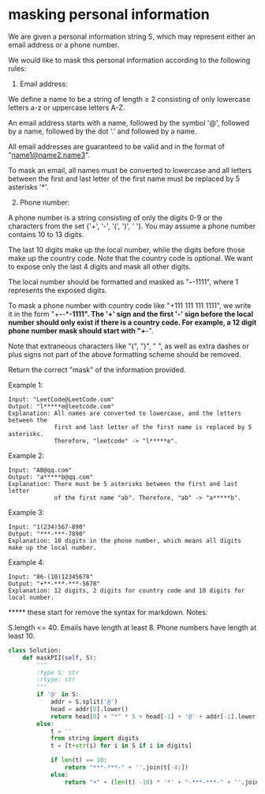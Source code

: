 # masking personal information

We are given a personal information string S, which may represent either an email address or a phone number.

We would like to mask this personal information according to the following rules:


1. Email address:

We define a name to be a string of length ≥ 2 consisting of only lowercase letters a-z or uppercase letters A-Z.

An email address starts with a name, followed by the symbol '@', followed by a name, followed by the dot '.' and followed by a name.

All email addresses are guaranteed to be valid and in the format of "name1@name2.name3".

To mask an email, all names must be converted to lowercase and all letters between the first and last letter of the first name must be replaced by 5 asterisks '*'.


2. Phone number:

A phone number is a string consisting of only the digits 0-9 or the characters from the set {'+', '-', '(', ')', ' '}. You may assume a phone number contains 10 to 13 digits.

The last 10 digits make up the local number, while the digits before those make up the country code. Note that the country code is optional. We want to expose only the last 4 digits and mask all other digits.

The local number should be formatted and masked as "***-***-1111", where 1 represents the exposed digits.

To mask a phone number with country code like "+111 111 111 1111", we write it in the form "+***-***-***-1111".  The '+' sign and the first '-' sign before the local number should only exist if there is a country code.  For example, a 12 digit phone number mask should start with "+**-".

Note that extraneous characters like "(", ")", " ", as well as extra dashes or plus signs not part of the above formatting scheme should be removed.



Return the correct "mask" of the information provided.



Example 1:
```
Input: "LeetCode@LeetCode.com"
Output: "l*****e@leetcode.com"
Explanation: All names are converted to lowercase, and the letters between the
             first and last letter of the first name is replaced by 5 asterisks.
             Therefore, "leetcode" -> "l*****e".

```
Example 2:
```
Input: "AB@qq.com"
Output: "a*****b@qq.com"
Explanation: There must be 5 asterisks between the first and last letter
             of the first name "ab". Therefore, "ab" -> "a*****b".
```
Example 3:
```
Input: "1(234)567-890"
Output: "***-***-7890"
Explanation: 10 digits in the phone number, which means all digits make up the local number.
```
Example 4:
```
Input: "86-(10)12345678"
Output: "+**-***-***-5678"
Explanation: 12 digits, 2 digits for country code and 10 digits for local number.
```
***** these start for remove the syntax for markdown.
Notes:

S.length <= 40.
Emails have length at least 8.
Phone numbers have length at least 10.

```python
class Solution:
    def maskPII(self, S):
        """
        :type S: str
        :rtype: str
        """
        if '@' in S:
            addr = S.split('@')
            head = addr[0].lower()
            return head[0] + "*" * 5 + head[-1] + '@' + addr[-1].lower()
        else:
            t = ''
            from string import digits
            t = [t+str(i) for i in S if i in digits]

            if len(t) == 10:
                return "***-***-" + ''.join(t[-4:])
            else:
                return "+" + (len(t) -10) * '*' + "-***-***-" + ''.join(t[-4:])

```
